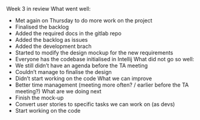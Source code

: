 Week 3 in review
What went well:
- Met again on Thursday to do more work on the project
- Finalised the backlog
- Added the required docs in the gitlab repo
- Added the backlog as issues
- Added the development brach
- Started to modify the design mockup for the new requirements
- Everyone has the codebase initialised in Intellij
What did not go so well:
- We still didn’t have an agenda before the TA meeting
- Couldn’t manage to finalise the design
- Didn’t start working on the code
What we can improve
- Better time management (meeting more often? / earlier before the TA meeting?)
What are we doing next
- Finish the mock-up
- Convert user stories to specific tasks we can work on (as devs)
- Start working on the code